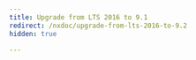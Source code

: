 ```yaml
---
title: Upgrade from LTS 2016 to 9.1
redirect: /nxdoc/upgrade-from-lts-2016-to-9.2
hidden: true

---
```

